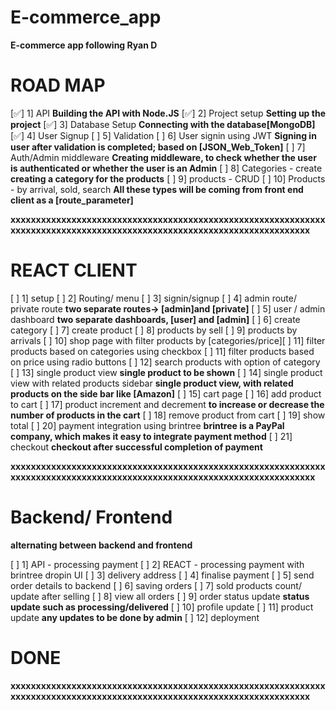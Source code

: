 # E-commerce_app

**E-commerce app following Ryan D**

# ROAD MAP

[✅] 1] API **Building the API with Node.JS**
[✅] 2] Project setup **Setting up the project**
[✅] 3] Database Setup **Connecting with the database[MongoDB]**
[✅] 4] User Signup
[ ] 5] Validation
[ ] 6] User signin using JWT **Signing in user after validation is completed; based on [JSON_Web_Token]**
[ ] 7] Auth/Admin middleware **Creating middleware, to check whether the user is authenticated or whether the user is an Admin**
[ ] 8] Categories - create **creating a category for the products**
[ ] 9] products - CRUD
[ ] 10] Products - by arrival, sold, search **All these types will be coming from front end client as a [route_parameter]**

**xxxxxxxxxxxxxxxxxxxxxxxxxxxxxxxxxxxxxxxxxxxxxxxxxxxxxxxxxxxxxxxxxxxxxxxxxxxxxxxxxxxxxxxxxxxxxxxxxxxxxxxxxxxxxxxxxxxxxxxxx**

# REACT CLIENT

[ ] 1] setup
[ ] 2] Routing/ menu
[ ] 3] signin/signup
[ ] 4] admin route/ private route **two separate routes-> [admin]and [private]**
[ ] 5] user / admin dashboard **two separate dashboards, [user] and [admin]**
[ ] 6] create category
[ ] 7] create product
[ ] 8] products by sell
[ ] 9] products by arrivals
[ ] 10] shop page with filter products by [categories/price][ ] 11] filter products based on categories using checkbox
[ ] 11] filter products based on price using radio buttons
[ ] 12] search products with option of category
[ ] 13] single product view **single product to be shown**
[ ] 14] single product view with related products sidebar **single product view, with related products on the side bar like [Amazon]**
[ ] 15] cart page
[ ] 16] add product to cart
[ ] 17] product increment and decrement **to increase or decrease the number of products in the cart**
[ ] 18] remove product from cart
[ ] 19] show total
[ ] 20] payment integration using brintree **brintree is a PayPal company, which makes it easy to integrate payment method**
[ ] 21] checkout **checkout after successful completion of payment**

**xxxxxxxxxxxxxxxxxxxxxxxxxxxxxxxxxxxxxxxxxxxxxxxxxxxxxxxxxxxxxxxxxxxxxxxxxxxxxxxxxxxxxxxxxxxxxxxxxxxxxxxxxxxxxxxxxxxxxxxxxx**

# Backend/ Frontend

**alternating between backend and frontend**

[ ] 1] API - processing payment
[ ] 2] REACT - processing payment with brintree dropin UI
[ ] 3] delivery address
[ ] 4] finalise payment
[ ] 5] send order details to backend
[ ] 6] saving orders
[ ] 7] sold products count/ update after selling
[ ] 8] view all orders
[ ] 9] order status update **status update such as processing/delivered**
[ ] 10] profile update
[ ] 11] product update **any updates to be done by admin**
[ ] 12] deployment

# DONE

**xxxxxxxxxxxxxxxxxxxxxxxxxxxxxxxxxxxxxxxxxxxxxxxxxxxxxxxxxxxxxxxxxxxxxxxxxxxxxxxxxxxxxxxxxxxxxxxxxxxxxxxxxxxxxxxxxxxxxxxxx**
